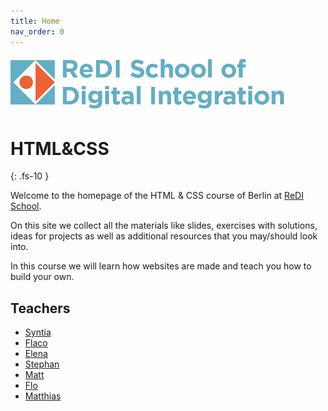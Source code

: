 ```yaml
---
title: Home
nav_order: 0
---
```


![ReDI School](redi_banner.png)

# HTML&CSS

{: .fs-10 }

Welcome to the homepage of the HTML & CSS course of Berlin at [ReDI School](https://www.redi-school.org).

On this site we collect all the materials like slides, exercises with solutions, ideas for projects
as well as additional resources that you may/should look into.

In this course we will learn how websites are made and teach you how to build your own.

## Teachers

- [Syntia](https://github.com/sintijab)
- [Flaco](https://github.com/flacozacarias)
- [Elena](https://github.com/eporubin)
- [Stephan](https://github.com/stephanLeece)
- [Matt](https://github.com/mdole)
- [Flo](https://github.com/flobarndt)
- [Matthias](https://github.com/MattStaudinger)
